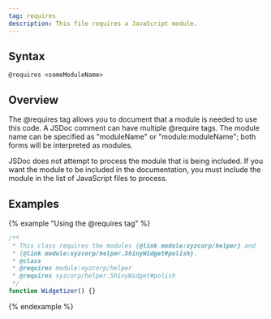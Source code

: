 ```yaml
---
tag: requires
description: This file requires a JavaScript module.
---
```


## Syntax

`@requires <someModuleName>`

## Overview

The @requires tag allows you to document that a module is needed to use this code. A JSDoc comment
can have multiple @require tags. The module name can be specified as "moduleName" or
"module:moduleName"; both forms will be interpreted as modules.

JSDoc does not attempt to process the module that is being included. If you want the module to be
included in the documentation, you must include the module in the list of JavaScript files to
process.


## Examples

{% example "Using the @requires tag" %}

```js
/**
 * This class requires the modules {@link module:xyzcorp/helper} and
 * {@link module:xyzcorp/helper.ShinyWidget#polish}.
 * @class
 * @requires module:xyzcorp/helper
 * @requires xyzcorp/helper.ShinyWidget#polish
 */
function Widgetizer() {}
```
{% endexample %}
